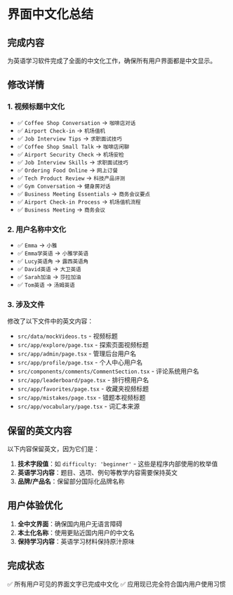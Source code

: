 # 界面中文化总结

## 完成内容

为英语学习软件完成了全面的中文化工作，确保所有用户界面都是中文显示。

## 修改详情

### 1. 视频标题中文化
- ✅ `Coffee Shop Conversation` → `咖啡店对话`
- ✅ `Airport Check-in` → `机场值机`
- ✅ `Job Interview Tips` → `求职面试技巧`
- ✅ `Coffee Shop Small Talk` → `咖啡店闲聊`
- ✅ `Airport Security Check` → `机场安检`
- ✅ `Job Interview Skills` → `求职面试技巧`
- ✅ `Ordering Food Online` → `网上订餐`
- ✅ `Tech Product Review` → `科技产品评测`
- ✅ `Gym Conversation` → `健身房对话`
- ✅ `Business Meeting Essentials` → `商务会议要点`
- ✅ `Airport Check-in Process` → `机场值机流程`
- ✅ `Business Meeting` → `商务会议`

### 2. 用户名称中文化
- ✅ `Emma` → `小雅`
- ✅ `Emma学英语` → `小雅学英语`
- ✅ `Lucy英语角` → `露西英语角`
- ✅ `David英语` → `大卫英语`
- ✅ `Sarah加油` → `莎拉加油`
- ✅ `Tom英语` → `汤姆英语`

### 3. 涉及文件
修改了以下文件中的英文内容：
- `src/data/mockVideos.ts` - 视频标题
- `src/app/explore/page.tsx` - 探索页面视频标题
- `src/app/admin/page.tsx` - 管理后台用户名
- `src/app/profile/page.tsx` - 个人中心用户名
- `src/components/comments/CommentSection.tsx` - 评论系统用户名
- `src/app/leaderboard/page.tsx` - 排行榜用户名
- `src/app/favorites/page.tsx` - 收藏夹视频标题
- `src/app/mistakes/page.tsx` - 错题本视频标题
- `src/app/vocabulary/page.tsx` - 词汇本来源

## 保留的英文内容

以下内容保留英文，因为它们是：
1. **技术字段值**：如 `difficulty: 'beginner'` - 这些是程序内部使用的枚举值
2. **英语学习内容**：题目、选项、例句等教学内容需要保持英文
3. **品牌/产品名**：保留部分国际化品牌名称

## 用户体验优化

1. **全中文界面**：确保国内用户无语言障碍
2. **本土化名称**：使用更贴近国内用户的中文名
3. **保持学习内容**：英语学习材料保持原汁原味

## 完成状态
✅ 所有用户可见的界面文字已完成中文化
✅ 应用现已完全符合国内用户使用习惯